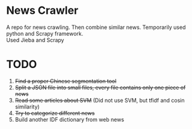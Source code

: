 News Crawler
============        
A repo for news crawling. Then combine similar news.
Temporarily used python and Scrapy framework.   
Used Jieba and Scrapy
    
TODO
====    
1. <del>Find a proper Chinese segmentation tool</del>
2. <del>Split a JSON file into small files, every file contains only one piece of news</del>
3. <del>Read some articles about SVM</del> (Did not use SVM, but tfidf and cosin similarity)
4. <del>Try to categorize different news</del>
5. Build another IDF dictionary from web news


